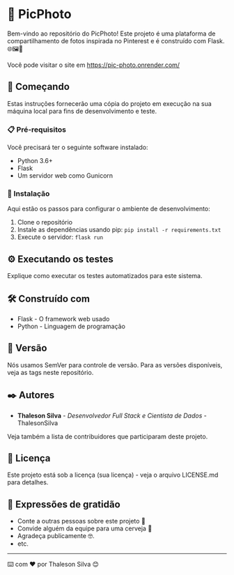 # 📸 PicPhoto

Bem-vindo ao repositório do PicPhoto! Este projeto é uma plataforma de compartilhamento de fotos inspirada no Pinterest e é construído com Flask. 🌐🖼️🐍

Você pode visitar o site em https://pic-photo.onrender.com/

## 🚀 Começando

Estas instruções fornecerão uma cópia do projeto em execução na sua máquina local para fins de desenvolvimento e teste.

### 📋 Pré-requisitos

Você precisará ter o seguinte software instalado:

- Python 3.6+
- Flask
- Um servidor web como Gunicorn

### 🔧 Instalação

Aqui estão os passos para configurar o ambiente de desenvolvimento:

1. Clone o repositório
2. Instale as dependências usando pip: `pip install -r requirements.txt`
3. Execute o servidor: `flask run`

## ⚙️ Executando os testes

Explique como executar os testes automatizados para este sistema.

## 🛠️ Construído com

* Flask - O framework web usado
* Python - Linguagem de programação

## 📌 Versão

Nós usamos SemVer para controle de versão. Para as versões disponíveis, veja as tags neste repositório.

## ✒️ Autores

* **Thaleson Silva** - *Desenvolvedor Full Stack e Cientista de Dados* - ThalesonSilva

Veja também a lista de contribuidores que participaram deste projeto.

## 📄 Licença

Este projeto está sob a licença (sua licença) - veja o arquivo LICENSE.md para detalhes.

## 🎁 Expressões de gratidão

* Conte a outras pessoas sobre este projeto 📢
* Convide alguém da equipe para uma cerveja 🍺 
* Agradeça publicamente 🤓.
* etc.

---
⌨️ com ❤️ por Thaleson Silva 😊
